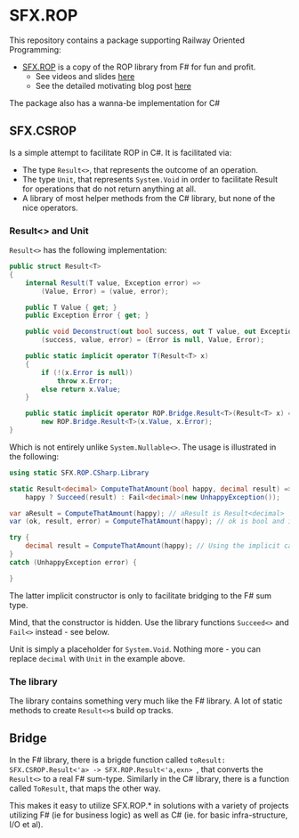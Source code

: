 # SFX.ROP

This repository contains a package supporting Railway Oriented Programming:

* [SFX.ROP](https://www.nuget.org/packages/SFX.ROP/) is a copy  of the ROP library from F# for fun and profit.
    - See videos and slides [here](https://fsharpforfunandprofit.com/rop/)
    - See the detailed motivating blog post [here](https://fsharpforfunandprofit.com/posts/recipe-part2/)

The package also has a wanna-be implementation for C#

## SFX.CSROP

Is a simple attempt to facilitate ROP in C#. It is facilitated via:

* The type ```Result<>```, that represents the outcome of an operation.
* The type ```Unit```, that represents ```System.Void``` in order to facilitate Result for operations that do not return anything at all.
* A library of most helper methods from the C# library, but none of the nice operators.

### Result<> and Unit

```Result<>``` has the following implementation:

``` csharp
public struct Result<T>
{
    internal Result(T value, Exception error) =>
        (Value, Error) = (value, error);

    public T Value { get; }
    public Exception Error { get; }

    public void Deconstruct(out bool success, out T value, out Exception error) =>
        (success, value, error) = (Error is null, Value, Error);

    public static implicit operator T(Result<T> x)
    {
        if (!(x.Error is null))
            throw x.Error;
        else return x.Value;
    }

    public static implicit operator ROP.Bridge.Result<T>(Result<T> x) =>
        new ROP.Bridge.Result<T>(x.Value, x.Error);
}
```

Which is not entirely unlike ```System.Nullable<>```. The usage is illustrated in the following:

``` csharp
using static SFX.ROP.CSharp.Library

static Result<decimal> ComputeThatAmount(bool happy, decimal result) =>
    happy ? Succeed(result) : Fail<decimal>(new UnhappyException());

var aResult = ComputeThatAmount(happy); // aResult is Result<decimal>
var (ok, result, error) = ComputeThatAmount(happy); // ok is bool and if true then error is something, if false error is null and result has a value

try {
    decimal result = ComputeThatAmount(happy); // Using the implicit cast operator, that may throw an exception.
}
catch (UnhappyException error) {

}
```

The latter implicit constructor is only to facilitate bridging to the F# sum type.

Mind, that the constructor is hidden. Use the library functions ```Succeed<>``` and ```Fail<>``` instead - see below.

Unit is simply a placeholder for ```System.Void```. Nothing more - you can replace ```decimal``` with ```Unit``` in the example above.

### The library

The library contains something very much like the F# library. A lot of static methods to create ```Result<>```s build op tracks.

## Bridge

In the F# library, there is a brigde function called ```toResult: SFX.CSROP.Result<'a> -> SFX.ROP.Result<'a,exn> ```, that converts the ```Result<>``` to a real F# sum-type. Similarly in the C# library, there is a function called ```ToResult```, that maps the other way.

This makes it easy to utilize SFX.ROP.* in solutions with a variety of projects utilizing F# (ie for business logic) as well as C# (ie. for basic infra-structure, I/O et al).